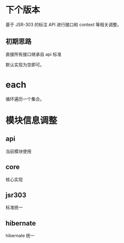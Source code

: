 # 下个版本

基于 JSR-303 的标注 API 进行接口和 context 等相关调整。

## 初期思路

直接所有接口继承自 api 标准

默认实现为空即可。

# each

循环遍历一个集合。

# 模块信息调整

## api

当前模块使用

## core

核心实现

## jsr303

标准统一

## hibernate

hibernate 统一
